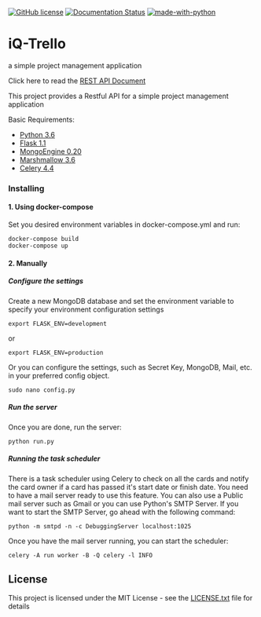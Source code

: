 [![GitHub license](https://img.shields.io/github/license/Naereen/StrapDown.js.svg)](https://opensource.org/licenses/MIT)   [![Documentation Status](https://readthedocs.org/projects/ansicolortags/badge/?version=latest)](https://documenter.getpostman.com/view/3771340/Szt5gBNM)    [![made-with-python](https://img.shields.io/badge/Made%20with-Python-1f425f.svg)](https://www.python.org/)

# iQ-Trello
 
a simple project management application

Click here to read the [REST API Document](https://documenter.getpostman.com/view/3771340/Szt5gBNM) 

This project provides a Restful  API for a simple project management application

Basic Requirements:
* [Python 3.6](https://www.python.org/downloads/release/python-360/)
* [Flask 1.1](https://flask.palletsprojects.com/en/1.1.x/)
* [MongoEngine 0.20](http://mongoengine.org/)
* [Marshmallow 3.6](https://marshmallow.readthedocs.io/en/stable/)
* [Celery 4.4](http://www.celeryproject.org/)

### Installing

#### 1. Using docker-compose

Set you desired environment variables in docker-compose.yml and run:

```
docker-compose build
docker-compose up
```

#### 2. Manually

##### Configure the settings

Create a new MongoDB database and set the environment variable to specify your environment configuration settings

```
export FLASK_ENV=development
```

or

```
export FLASK_ENV=production
```

Or you can configure the settings, such as Secret Key, MongoDB, Mail, etc. in your preferred config object.

```
sudo nano config.py
```

##### Run the server

Once you are done, run the server:

```
python run.py
```

##### Running the task scheduler

There is a task scheduler using Celery to check on all the cards and notify the card owner if a card has passed it's start date or finish date.
You need to have a mail server ready to use this feature. You can also use a Public mail server such as Gmail or you can use Python's SMTP Server.
If you want to start the SMTP Server, go ahead with the following command:

```
python -m smtpd -n -c DebuggingServer localhost:1025
```

Once you have the mail server running, you can start the scheduler:

```
celery -A run worker -B -Q celery -l INFO
```

## License

This project is licensed under the MIT License - see the [LICENSE.txt](LICENSE.txt) file for details
